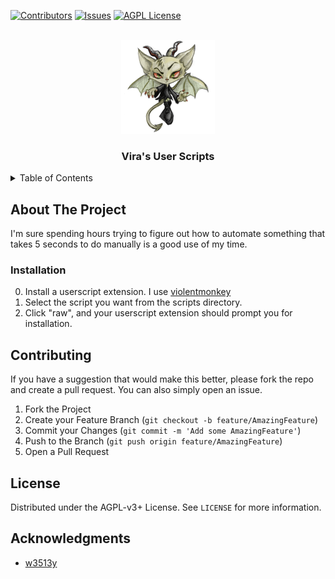 <a name="readme-top"></a>

[![Contributors][contributors-shield]][contributors-url]
[![Issues][issues-shield]][issues-url]
[![AGPL License][license-shield]][license-url]



<!-- PROJECT LOGO -->
<br />
<div align="center">
  <a href="https://github.com/rmsthebest/neopets">
    <img src="resources/images/vira-darker-dress.gif" alt="Vira" width="150" height="150">
  </a>

  <h3 align="center">Vira's User Scripts</h3>

</div>



<!-- TABLE OF CONTENTS -->
<details>
  <summary>Table of Contents</summary>
  <ol>
    <li><a href="#about-the-project">About The Project</a></li>
    <li><a href="#installation">Installation</a></li>
    <li><a href="#contributing">Contributing</a></li>
    <li><a href="#license">License</a></li>
    <li><a href="#acknowledgments">Acknowledgments</a></li>
  </ol>
</details>

## About The Project

I'm sure spending hours trying to figure out how to automate something that takes 5 seconds to do manually is a good use of my time.

### Installation

0. Install a userscript extension. I use [violentmonkey](https://violentmonkey.github.io/)
1. Select the script you want from the scripts directory. 
2. Click "raw", and your userscript extension should prompt you for installation.

<!-- CONTRIBUTING -->
## Contributing

If you have a suggestion that would make this better, please fork the repo and create a pull request. You can also simply open an issue.

1. Fork the Project
2. Create your Feature Branch (`git checkout -b feature/AmazingFeature`)
3. Commit your Changes (`git commit -m 'Add some AmazingFeature'`)
4. Push to the Branch (`git push origin feature/AmazingFeature`)
5. Open a Pull Request

<!-- LICENSE -->
## License

Distributed under the AGPL-v3+ License. See `LICENSE` for more information.

<!-- ACKNOWLEDGMENTS -->
## Acknowledgments

* [w3513y](https://github.com/w35l3y/userscripts)

<!-- MARKDOWN LINKS & IMAGES -->
<!-- https://www.markdownguide.org/basic-syntax/#reference-style-links -->
[contributors-shield]: https://img.shields.io/github/contributors/rmsthebest/neopets.svg?style=for-the-badge
[contributors-url]: https://github.com/rmsthebest/neopets/graphs/contributors
[issues-shield]: https://img.shields.io/github/issues/rmsthebest/neopets.svg?style=for-the-badge
[issues-url]: https://github.com/rmsthebest/neopets/issues
[license-shield]: https://img.shields.io/github/license/rmsthebest/neopets.svg?style=for-the-badge
[license-url]: https://github.com/rmsthebest/neopets/blob/master/LICENSE
